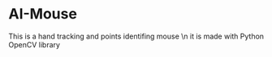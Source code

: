 # AI-Mouse
This is a hand tracking and points identifing mouse \n
it is made with Python OpenCV library
